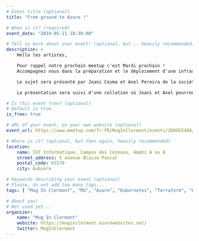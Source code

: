 ```yaml
---
# Event title (optional)
title: "From ground to Azure !"

# When is it? (required)
event_date: "2019-05-21 18:30:00"

# Tell us more about your event! (optional, but... heavily recommended)
description: >
    Hello les artistes,

    Pour rappel notre prochain meetup c'est Mardi prochain !
    Accompagnez nous dans la préparation et le déploiement d'une infrastructure multi environnements grâce à Azure et Kubernetes.

    Le sujet sera présenté par Joani Couma et Axel Pereira de la société CGI.

    La présentation sera suivi d'une collation où Joani et Axel pourront répondre à toutes vos questions.

# Is this event free? (optional)
# Default is true.
is_free: true

# URL of your event, on your own website (optional)
event_url: https://www.meetup.com/fr-FR/MugInClermont/events/260855488/

# Where is it? (optional, but then again, heavily recommended)
location:
    name: IUT Informatique, Campus des Cézeaux, Amphi A ou B
    street_address: 5 avenue Blaise Pascal
    postal_code: 63170
    city: Aubière

# Keywords describing your event (optional)
# Please, do not add too many tags...
tags: [ "Mug In Clermont", "MS", "Azure", "Kubernetes", "Terraform", "Helm", "Scalability"]

# About you!
# Not used yet...
organizer:
    name: "Mug In Clermont"
    website: https://muginclermont.azurewebsites.net/
    twitter: MugInClermont
---
```


